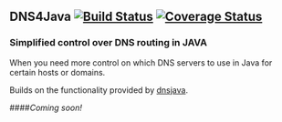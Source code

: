 ## DNS4Java [![Build Status](https://travis-ci.org/oshoukry/dns4java.svg?branch=master)](https://travis-ci.org/oshoukry/dns4java) [![Coverage Status](https://coveralls.io/repos/oshoukry/dns4java/badge.svg?branch=master)](https://coveralls.io/r/oshoukry/dns4java?branch=master)
### Simplified control over DNS routing in JAVA
When you need more control on which DNS servers to use in Java for certain hosts or domains.

Builds on the functionality provided by [dnsjava](http://dnsjava.org/).

####_Coming soon!_